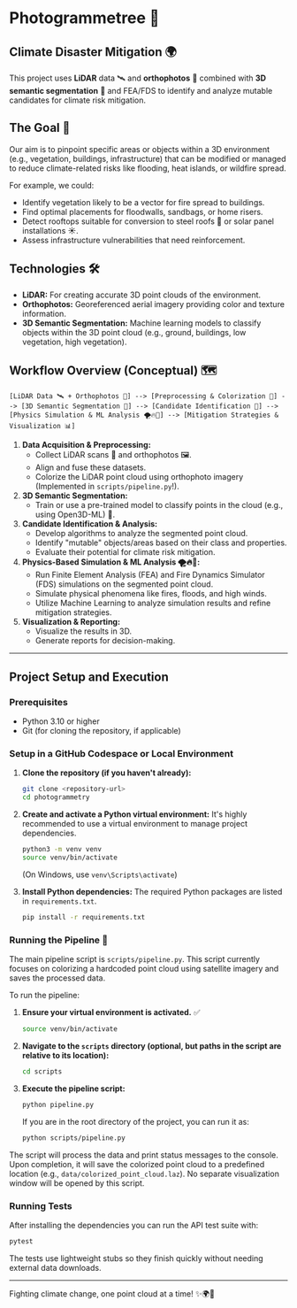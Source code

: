 #  Photogrammetree 🌳 
## Climate Disaster Mitigation 🌍

This project uses **LiDAR** data 🛰️ and **orthophotos** 📸 combined with **3D semantic segmentation** 🤖 and FEA/FDS to identify and analyze mutable candidates for climate risk mitigation.

## The Goal 🎯

Our aim is to pinpoint specific areas or objects within a 3D environment (e.g., vegetation, buildings, infrastructure) that can be modified or managed to reduce climate-related risks like flooding, heat islands, or wildfire spread.

For example, we could:
*   Identify vegetation likely to be a vector for fire spread to buildings.
*   Find optimal placements for floodwalls, sandbags, or home risers.
*   Detect rooftops suitable for conversion to steel roofs 🌿 or solar panel installations ☀️.
*   Assess infrastructure vulnerabilities that need reinforcement.

## Technologies 🛠️

*   **LiDAR:** For creating accurate 3D point clouds of the environment.
*   **Orthophotos:** Georeferenced aerial imagery providing color and texture information.
*   **3D Semantic Segmentation:** Machine learning models to classify objects within the 3D point cloud (e.g., ground, buildings, low vegetation, high vegetation).

## Workflow Overview (Conceptual) 🗺️

```
[LiDAR Data 🛰️ + Orthophotos 📸] --> [Preprocessing & Colorization 🎨] --> [3D Semantic Segmentation 🤖] --> [Candidate Identification 🎯] --> [Physics Simulation & ML Analysis 🌪️🔥🌊] --> [Mitigation Strategies & Visualization 📊]
```

1.  **Data Acquisition & Preprocessing:**
    *   Collect LiDAR scans 📡 and orthophotos 🖼️.
    *   Align and fuse these datasets.
    *   Colorize the LiDAR point cloud using orthophoto imagery (Implemented in `scripts/pipeline.py`!).
2.  **3D Semantic Segmentation:**
    *   Train or use a pre-trained model to classify points in the cloud (e.g., using Open3D-ML) 🧠.
3.  **Candidate Identification & Analysis:**
    *   Develop algorithms to analyze the segmented point cloud.
    *   Identify "mutable" objects/areas based on their class and properties.
    *   Evaluate their potential for climate risk mitigation.
4.  **Physics-Based Simulation & ML Analysis 🌪️🔥🌊:**
    *   Run Finite Element Analysis (FEA) and Fire Dynamics Simulator (FDS) simulations on the segmented point cloud.
    *   Simulate physical phenomena like fires, floods, and high winds.
    *   Utilize Machine Learning to analyze simulation results and refine mitigation strategies.
5.  **Visualization & Reporting:**
    *   Visualize the results in 3D.
    *   Generate reports for decision-making.

---

## Project Setup and Execution

### Prerequisites

- Python 3.10 or higher
- Git (for cloning the repository, if applicable)

### Setup in a GitHub Codespace or Local Environment

1.  **Clone the repository (if you haven't already):**
    ```bash
    git clone <repository-url>
    cd photogrammetry
    ```

2.  **Create and activate a Python virtual environment:**
    It's highly recommended to use a virtual environment to manage project dependencies.
    ```bash
    python3 -m venv venv
    source venv/bin/activate
    ```
    (On Windows, use `venv\Scripts\activate`)

3.  **Install Python dependencies:**
    The required Python packages are listed in `requirements.txt`.
    ```bash
    pip install -r requirements.txt
    ```

### Running the Pipeline 🚀

The main pipeline script is `scripts/pipeline.py`. This script currently focuses on colorizing a hardcoded point cloud using satellite imagery and saves the processed data.

To run the pipeline:

1.  **Ensure your virtual environment is activated.** ✅
    ```bash
    source venv/bin/activate
    ```
2.  **Navigate to the `scripts` directory (optional, but paths in the script are relative to its location):**
    ```bash
    cd scripts
    ```
3.  **Execute the pipeline script:**
    ```bash
    python pipeline.py
    ```
    If you are in the root directory of the project, you can run it as:
    ```bash
    python scripts/pipeline.py
    ```

The script will process the data and print status messages to the console. Upon completion, it will save the colorized point cloud to a predefined location (e.g., `data/colorized_point_cloud.laz`). No separate visualization window will be opened by this script.

### Running Tests

After installing the dependencies you can run the API test suite with:

```bash
pytest
```

The tests use lightweight stubs so they finish quickly without needing external data downloads.

---

Fighting climate change, one point cloud at a time! ✨🌍🌳
